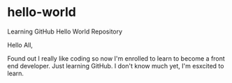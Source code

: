 # hello-world
Learning GitHub Hello World Repository

Hello All,

Found out I really like coding so now I'm enrolled to learn to become a front end developer.  Just learning GitHub.  I don't know much yet, I'm esxcited to learn.
